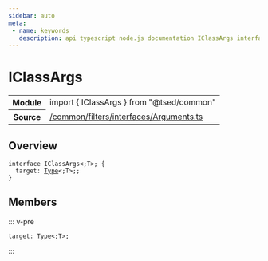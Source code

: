 ```yaml
---
sidebar: auto
meta:
 - name: keywords
   description: api typescript node.js documentation IClassArgs interface
---
```

# IClassArgs <Badge text="Interface" type="interface"/>
<!-- Summary -->
<section class="symbol-info"><table class="is-full-width"><tbody><tr><th>Module</th><td><div class="lang-typescript"><span class="token keyword">import</span> { IClassArgs }&nbsp;<span class="token keyword">from</span>&nbsp;<span class="token string">"@tsed/common"</span></div></td></tr><tr><th>Source</th><td><a href="https://github.com/Romakita/ts-express-decorators/blob/v4.30.1/src//common/filters/interfaces/Arguments.ts#L0-L0">/common/filters/interfaces/Arguments.ts</a></td></tr></tbody></table></section>

<!-- Overview -->
## Overview


<pre><code class="typescript-lang "><span class="token keyword">interface</span> IClassArgs&lt<span class="token punctuation">;</span>T&gt<span class="token punctuation">;</span> <span class="token punctuation">{</span>
  target<span class="token punctuation">:</span> <a href="/api/core/interfaces/Type.html"><span class="token">Type</span></a>&lt<span class="token punctuation">;</span>T&gt<span class="token punctuation">;</span><span class="token punctuation">;</span>
<span class="token punctuation">}</span></code></pre>



<!-- Members -->




## Members


::: v-pre

<div class="method-overview">
<pre><code class="typescript-lang ">target<span class="token punctuation">:</span> <a href="/api/core/interfaces/Type.html"><span class="token">Type</span></a>&lt<span class="token punctuation">;</span>T&gt<span class="token punctuation">;</span></code></pre>

</div>



:::